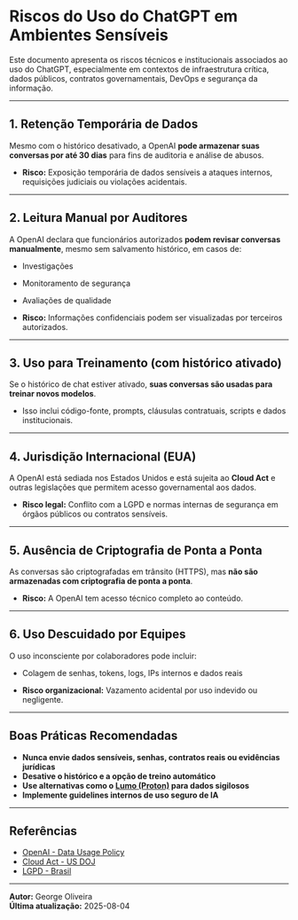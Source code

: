 
#  Riscos do Uso do ChatGPT em Ambientes Sensíveis

Este documento apresenta os riscos técnicos e institucionais associados ao uso do ChatGPT, especialmente em contextos de infraestrutura crítica, dados públicos, contratos governamentais, DevOps e segurança da informação.

---

##  1. Retenção Temporária de Dados

Mesmo com o histórico desativado, a OpenAI **pode armazenar suas conversas por até 30 dias** para fins de auditoria e análise de abusos.

- **Risco:** Exposição temporária de dados sensíveis a ataques internos, requisições judiciais ou violações acidentais.

---

##  2. Leitura Manual por Auditores

A OpenAI declara que funcionários autorizados **podem revisar conversas manualmente**, mesmo sem salvamento histórico, em casos de:

- Investigações
- Monitoramento de segurança
- Avaliações de qualidade

- **Risco:** Informações confidenciais podem ser visualizadas por terceiros autorizados.

---

##  3. Uso para Treinamento (com histórico ativado)

Se o histórico de chat estiver ativado, **suas conversas são usadas para treinar novos modelos**.

- Isso inclui código-fonte, prompts, cláusulas contratuais, scripts e dados institucionais.

---

##  4. Jurisdição Internacional (EUA)

A OpenAI está sediada nos Estados Unidos e está sujeita ao **Cloud Act** e outras legislações que permitem acesso governamental aos dados.

- **Risco legal:** Conflito com a LGPD e normas internas de segurança em órgãos públicos ou contratos sensíveis.

---

##  5. Ausência de Criptografia de Ponta a Ponta

As conversas são criptografadas em trânsito (HTTPS), mas **não são armazenadas com criptografia de ponta a ponta**.

- **Risco:** A OpenAI tem acesso técnico completo ao conteúdo.

---

## 6. Uso Descuidado por Equipes

O uso inconsciente por colaboradores pode incluir:

- Colagem de senhas, tokens, logs, IPs internos e dados reais

- **Risco organizacional:** Vazamento acidental por uso indevido ou negligente.

---

##  Boas Práticas Recomendadas

-  **Nunca envie dados sensíveis, senhas, contratos reais ou evidências jurídicas**
-  **Desative o histórico e a opção de treino automático**
-  **Use alternativas como o [Lumo (Proton)](https://lumo.proton.me/u/0/) para dados sigilosos**
-  **Implemente guidelines internos de uso seguro de IA**

---

##  Referências

- [OpenAI - Data Usage Policy](https://openai.com/policies/privacy-policy)
- [Cloud Act - US DOJ](https://www.justice.gov/cloudact)
- [LGPD - Brasil](https://www.gov.br/esporte/pt-br/acesso-a-informacao/lgpd)

---

**Autor:** George Oliveira  
**Última atualização:** 2025-08-04  
